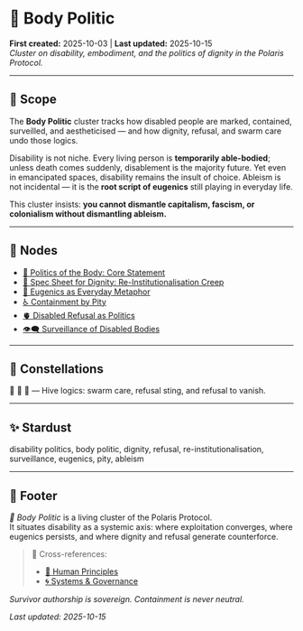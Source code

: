# 🐝 Body Politic  
**First created:** 2025-10-03 | **Last updated:** 2025-10-15  
*Cluster on disability, embodiment, and the politics of dignity in the Polaris Protocol.*  

---

## 🌱 Scope  

The **Body Politic** cluster tracks how disabled people are marked, contained, surveilled, and aestheticised — and how dignity, refusal, and swarm care undo those logics.  

Disability is not niche. Every living person is **temporarily able-bodied**; unless death comes suddenly, disablement is the majority future. Yet even in emancipated spaces, disability remains the insult of choice. Ableism is not incidental — it is the **root script of eugenics** still playing in everyday life.  

This cluster insists: **you cannot dismantle capitalism, fascism, or colonialism without dismantling ableism.**  

---

## 📂 Nodes  

- [🧩 Politics of the Body: Core Statement](./🧩_politics_of_the_body_core_statement.md)  
- [🏥 Spec Sheet for Dignity: Re-Institutionalisation Creep](./🏥_spec_sheet_for_dignity_re-institutionalisation_creep.md)  
- [🦿 Eugenics as Everyday Metaphor](./🦿_eugenics_as_everyday_metaphor.md)  
- [♿ Containment by Pity](./♿_containment_by_pity.md)  
- [🫀 Disabled Refusal as Politics](./🫀_disabled_refusal_as_politics.md)  
- [👁️‍🗨️ Surveillance of Disabled Bodies](./👁️‍🗨️_surveillance_of_disabled_bodies.md)  

---

## 🌌 Constellations  

🐝 🍯 🧿 — Hive logics: swarm care, refusal sting, and refusal to vanish.  

---

## ✨ Stardust  

disability politics, body politic, dignity, refusal, re-institutionalisation, surveillance, eugenics, pity, ableism  

---

## 🏮 Footer  

*🐝 Body Politic* is a living cluster of the Polaris Protocol.  
It situates disability as a systemic axis: where exploitation converges, where eugenics persists, and where dignity and refusal generate counterforce.  

> 📡 Cross-references:
> 
> - [🌱 Human Principles](../🌱_Human_Principles/README.md)  
> - [🌀 Systems & Governance](../../🌀_System_Governance/README.md)  

*Survivor authorship is sovereign. Containment is never neutral.*  

_Last updated: 2025-10-15_  

